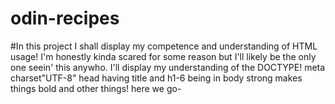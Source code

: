 # odin-recipes
#In this project I shall display my competence and understanding of HTML usage! I'm honestly kinda scared for some reason but I'll likely be the only one seein' this anywho. I'll display my understanding of the DOCTYPE! meta charset"UTF-8" head having title and h1-6 being in body strong makes things bold and other things! here we go-
